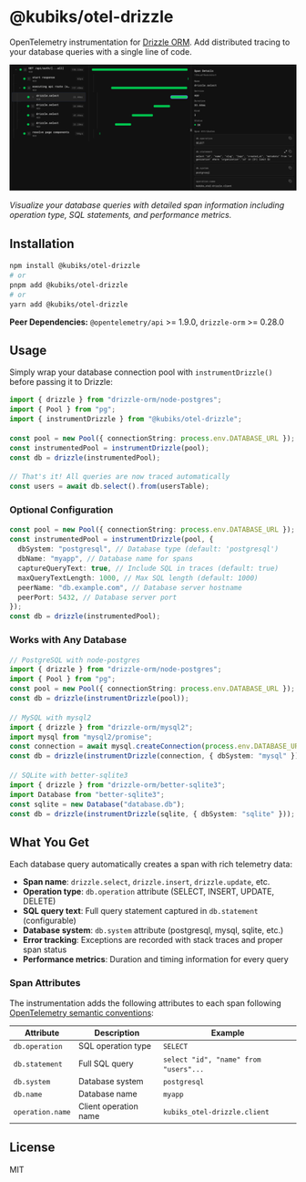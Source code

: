 # @kubiks/otel-drizzle

OpenTelemetry instrumentation for [Drizzle ORM](https://orm.drizzle.team/). Add distributed tracing to your database queries with a single line of code.

![Drizzle ORM Trace Visualization](../../images/otel-drizzle-trace.png)

*Visualize your database queries with detailed span information including operation type, SQL statements, and performance metrics.*

## Installation

```bash
npm install @kubiks/otel-drizzle
# or
pnpm add @kubiks/otel-drizzle
# or
yarn add @kubiks/otel-drizzle
```

**Peer Dependencies:** `@opentelemetry/api` >= 1.9.0, `drizzle-orm` >= 0.28.0

## Usage

Simply wrap your database connection pool with `instrumentDrizzle()` before passing it to Drizzle:

```typescript
import { drizzle } from "drizzle-orm/node-postgres";
import { Pool } from "pg";
import { instrumentDrizzle } from "@kubiks/otel-drizzle";

const pool = new Pool({ connectionString: process.env.DATABASE_URL });
const instrumentedPool = instrumentDrizzle(pool);
const db = drizzle(instrumentedPool);

// That's it! All queries are now traced automatically
const users = await db.select().from(usersTable);
```

### Optional Configuration

```typescript
const pool = new Pool({ connectionString: process.env.DATABASE_URL });
const instrumentedPool = instrumentDrizzle(pool, {
  dbSystem: "postgresql", // Database type (default: 'postgresql')
  dbName: "myapp", // Database name for spans
  captureQueryText: true, // Include SQL in traces (default: true)
  maxQueryTextLength: 1000, // Max SQL length (default: 1000)
  peerName: "db.example.com", // Database server hostname
  peerPort: 5432, // Database server port
});
const db = drizzle(instrumentedPool);
```

### Works with Any Database

```typescript
// PostgreSQL with node-postgres
import { drizzle } from "drizzle-orm/node-postgres";
import { Pool } from "pg";
const pool = new Pool({ connectionString: process.env.DATABASE_URL });
const db = drizzle(instrumentDrizzle(pool));

// MySQL with mysql2
import { drizzle } from "drizzle-orm/mysql2";
import mysql from "mysql2/promise";
const connection = await mysql.createConnection(process.env.DATABASE_URL);
const db = drizzle(instrumentDrizzle(connection, { dbSystem: "mysql" }));

// SQLite with better-sqlite3
import { drizzle } from "drizzle-orm/better-sqlite3";
import Database from "better-sqlite3";
const sqlite = new Database("database.db");
const db = drizzle(instrumentDrizzle(sqlite, { dbSystem: "sqlite" }));
```

## What You Get

Each database query automatically creates a span with rich telemetry data:

- **Span name**: `drizzle.select`, `drizzle.insert`, `drizzle.update`, etc.
- **Operation type**: `db.operation` attribute (SELECT, INSERT, UPDATE, DELETE)
- **SQL query text**: Full query statement captured in `db.statement` (configurable)
- **Database system**: `db.system` attribute (postgresql, mysql, sqlite, etc.)
- **Error tracking**: Exceptions are recorded with stack traces and proper span status
- **Performance metrics**: Duration and timing information for every query

### Span Attributes

The instrumentation adds the following attributes to each span following [OpenTelemetry semantic conventions](https://opentelemetry.io/docs/specs/semconv/database/):

| Attribute | Description | Example |
|-----------|-------------|---------|
| `db.operation` | SQL operation type | `SELECT` |
| `db.statement` | Full SQL query | `select "id", "name" from "users"...` |
| `db.system` | Database system | `postgresql` |
| `db.name` | Database name | `myapp` |
| `operation.name` | Client operation name | `kubiks_otel-drizzle.client` |

## License

MIT
